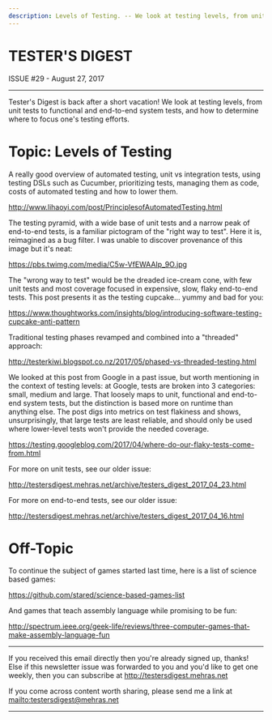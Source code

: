 ```yaml
---
description: Levels of Testing. -- We look at testing levels, from unit tests to functional and end-to-end system tests, and how to determine where to focus one's testing efforts.
---
```


TESTER'S DIGEST
===============
ISSUE #29 - August 27, 2017

---

Tester's Digest is back after a short vacation! We look at testing levels, from unit tests to functional and end-to-end system tests, and how to determine where to focus one's testing efforts.

Topic: Levels of Testing
========================

A really good overview of automated testing, unit vs integration tests, using testing DSLs such as Cucumber, prioritizing tests, managing them as code, costs of automated testing and how to lower them.

<http://www.lihaoyi.com/post/PrinciplesofAutomatedTesting.html>

The testing pyramid, with a wide base of unit tests and a narrow peak of end-to-end tests, is a familiar pictogram of the "right way to test". Here it is, reimagined as a bug filter. I was unable to discover provenance of this image but it's neat:

<https://pbs.twimg.com/media/C5w-VfEWAAIp_9O.jpg>

The "wrong way to test" would be the dreaded ice-cream cone, with few unit tests and most coverage focused in expensive, slow, flaky end-to-end tests. This post presents it as the testing cupcake... yummy and bad for you:

<https://www.thoughtworks.com/insights/blog/introducing-software-testing-cupcake-anti-pattern>

Traditional testing phases revamped and combined into a "threaded" approach:

<http://testerkiwi.blogspot.co.nz/2017/05/phased-vs-threaded-testing.html>

We looked at this post from Google in a past issue, but worth mentioning in the context of testing levels: at Google, tests are broken into 3 categories: small, medium and large. That loosely maps to unit, functional and end-to-end system tests, but the distinction is based more on runtime than anything else. The post digs into metrics on test flakiness and shows, unsurprisingly, that large tests are least reliable, and should only be used where lower-level tests won't provide the needed coverage.

<https://testing.googleblog.com/2017/04/where-do-our-flaky-tests-come-from.html>

For more on unit tests, see our older issue:

<http://testersdigest.mehras.net/archive/testers_digest_2017_04_23.html>

For more on end-to-end tests, see our older issue:

<http://testersdigest.mehras.net/archive/testers_digest_2017_04_16.html>

Off-Topic
=========

To continue the subject of games started last time, here is a list of science based games:

<https://github.com/stared/science-based-games-list>

And games that teach assembly language while promising to be fun:

<http://spectrum.ieee.org/geek-life/reviews/three-computer-games-that-make-assembly-language-fun>

---

If you received this email directly then you're already signed up, thanks! Else
if this newsletter issue was forwarded to you and you'd like to get one weekly,
then you can subscribe at <http://testersdigest.mehras.net>

If you come across content worth sharing, please send me a link at
<mailto:testersdigest@mehras.net>

---
